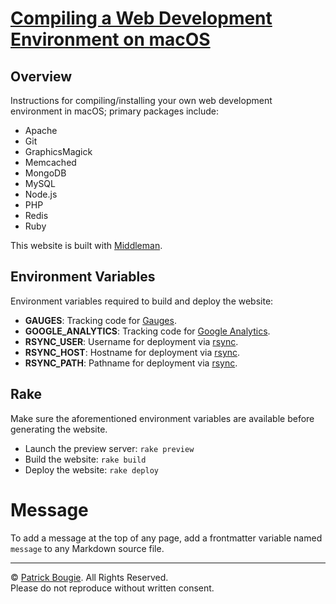 # [Compiling a Web Development Environment on macOS](http://mac-dev-env.patrickbougie.com/)


## Overview

Instructions for compiling/installing your own web development environment in macOS; primary packages include:

- Apache
- Git
- GraphicsMagick
- Memcached
- MongoDB
- MySQL
- Node.js
- PHP
- Redis
- Ruby

This website is built with [Middleman](http://middlemanapp.com/).


## Environment Variables

Environment variables required to build and deploy the website:

- **GAUGES**: Tracking code for [Gauges](http://get.gaug.es/).
- **GOOGLE_ANALYTICS**: Tracking code for [Google Analytics](http://www.google.com/analytics/).
- **RSYNC_USER**: Username for deployment via [rsync](http://rsync.samba.org/).
- **RSYNC_HOST**: Hostname for deployment via [rsync](http://rsync.samba.org/).
- **RSYNC_PATH**: Pathname for deployment via [rsync](http://rsync.samba.org/).


## Rake

Make sure the aforementioned environment variables are available before generating the website.

- Launch the preview server: `rake preview`
- Build the website: `rake build`
- Deploy the website: `rake deploy`


# Message

To add a message at the top of any page, add a frontmatter variable named `message` to any Markdown source file.


---

© [Patrick Bougie](http://patrickbougie.com/).
All Rights Reserved.  
Please do not reproduce without written consent.
